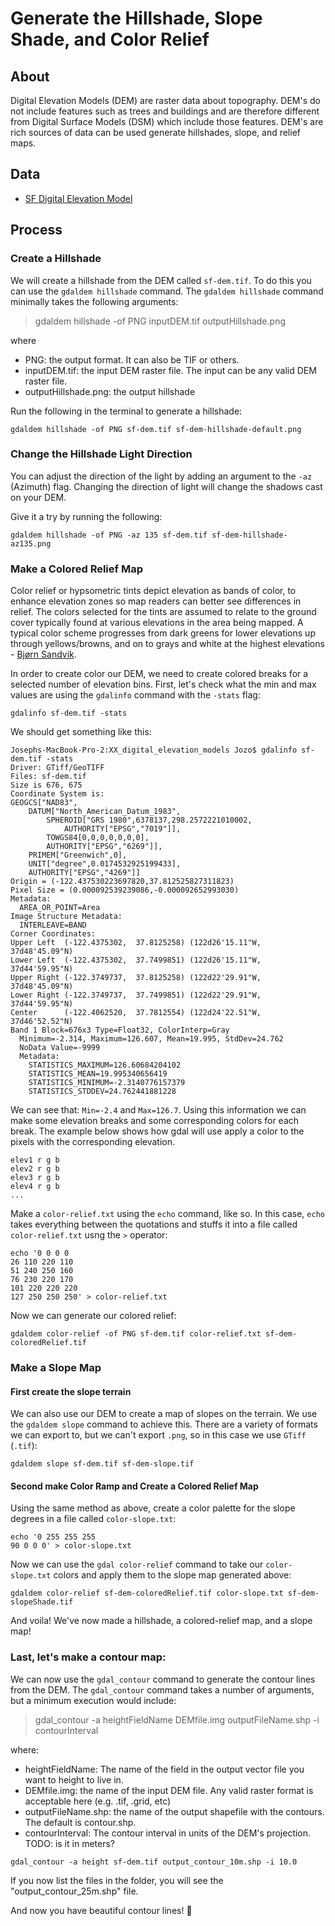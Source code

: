 # Generate the Hillshade, Slope Shade, and Color Relief

## About 

 Digital Elevation Models (DEM) are raster data about topography. DEM's do not include features such as trees and buildings and are therefore different from Digital Surface Models (DSM) which include those features. DEM's are rich sources of data can be used generate hillshades, slope, and relief maps. 


## Data 

* [SF Digital Elevation Model](https://prd-tnm.s3.amazonaws.com/StagedProducts/Elevation/13/GridFloat/n38w123.zip)



## Process 

### Create a Hillshade

We will create a hillshade from the DEM called `sf-dem.tif`. To do this you can use the `gdaldem hillshade` command. The `gdaldem hillshade` command minimally takes the following arguments:

> gdaldem hillshade -of PNG inputDEM.tif outputHillshade.png

where

* PNG: the output format. It can also be TIF or others.
* inputDEM.tif: the input DEM raster file. The input can be any valid DEM raster file.
* outputHillshade.png: the output hillshade

Run the following in the terminal to generate a hillshade:

```
gdaldem hillshade -of PNG sf-dem.tif sf-dem-hillshade-default.png
```

### Change the Hillshade Light Direction

You can adjust the direction of the light by adding an argument to the `-az` (Azimuth) flag. Changing the direction of light will change the shadows cast on your DEM.

Give it a try by running the following:

```
gdaldem hillshade -of PNG -az 135 sf-dem.tif sf-dem-hillshade-az135.png
```

<!--
### Change the Hillshade Vertical exaggeration
You can adjust the vertical exaggeration of the hillshade by adding an argument to the `-z` (zFactor) flag. The default is 1.

```
gdaldem hillshade -of PNG -z 1.5 ned19_n39x50_w120x00_ca_nv_laketahoe_2010.img ned19_n39x50_w120x00_ca_nv_laketahoe_2010_hillshade_z1_5.png
```
-->

### Make a Colored Relief Map

Color relief or hypsometric tints depict elevation as bands of color, to enhance elevation zones so map readers can better see differences in relief. The colors selected for the tints are assumed to relate to the ground cover typically found at various elevations in the area being mapped. A typical color scheme progresses from dark greens for lower elevations up through yellows/browns, and on to grays and white at the highest elevations - [Bjørn Sandvik](http://blog.thematicmapping.org/2012/06/creating-color-relief-and-slope-shading.html). 

In order to create color our DEM, we need to create colored breaks for a selected number of elevation bins. First, let's check what the min and max values are using the `gdalinfo` command with the `-stats` flag:

```
gdalinfo sf-dem.tif -stats
```

We should get something like this:

```
Josephs-MacBook-Pro-2:XX_digital_elevation_models Jozo$ gdalinfo sf-dem.tif -stats
Driver: GTiff/GeoTIFF
Files: sf-dem.tif
Size is 676, 675
Coordinate System is:
GEOGCS["NAD83",
    DATUM["North_American_Datum_1983",
        SPHEROID["GRS 1980",6378137,298.2572221010002,
            AUTHORITY["EPSG","7019"]],
        TOWGS84[0,0,0,0,0,0,0],
        AUTHORITY["EPSG","6269"]],
    PRIMEM["Greenwich",0],
    UNIT["degree",0.0174532925199433],
    AUTHORITY["EPSG","4269"]]
Origin = (-122.437530223697820,37.812525827311823)
Pixel Size = (0.000092539239086,-0.000092652993030)
Metadata:
  AREA_OR_POINT=Area
Image Structure Metadata:
  INTERLEAVE=BAND
Corner Coordinates:
Upper Left  (-122.4375302,  37.8125258) (122d26'15.11"W, 37d48'45.09"N)
Lower Left  (-122.4375302,  37.7499851) (122d26'15.11"W, 37d44'59.95"N)
Upper Right (-122.3749737,  37.8125258) (122d22'29.91"W, 37d48'45.09"N)
Lower Right (-122.3749737,  37.7499851) (122d22'29.91"W, 37d44'59.95"N)
Center      (-122.4062520,  37.7812554) (122d24'22.51"W, 37d46'52.52"N)
Band 1 Block=676x3 Type=Float32, ColorInterp=Gray
  Minimum=-2.314, Maximum=126.607, Mean=19.995, StdDev=24.762
  NoData Value=-9999
  Metadata:
    STATISTICS_MAXIMUM=126.60684204102
    STATISTICS_MEAN=19.995340656419
    STATISTICS_MINIMUM=-2.3140776157379
    STATISTICS_STDDEV=24.762441881228
```

We can see that: `Min=-2.4` and `Max=126.7`. Using this information we can make some elevation breaks and some corresponding colors for each break. The example below shows how gdal will use apply a color to the pixels with the corresponding elevation.

```
elev1 r g b
elev2 r g b
elev3 r g b
elev4 r g b
...
```

Make a `color-relief.txt` using the `echo` command, like so. In this case, `echo` takes everything between the quotations and stuffs it into a file called `color-relief.txt` usng the `>` operator:

```
echo '0 0 0 0
26 110 220 110
51 240 250 160
76 230 220 170
101 220 220 220
127 250 250 250' > color-relief.txt
```

Now we can generate our colored relief:

```
gdaldem color-relief -of PNG sf-dem.tif color-relief.txt sf-dem-coloredRelief.tif
```

### Make a Slope Map

#### First create the slope terrain
We can also use our DEM to create a map of slopes on the terrain. We use the `gdaldem slope` command to achieve this. There are a variety of formats we can export to, but we can't export `.png`, so in this case we use `GTiff` (`.tif`):

```
gdaldem slope sf-dem.tif sf-dem-slope.tif
```

#### Second make Color Ramp and Create a Colored Relief Map

Using the same method as above, create a color palette for the slope degrees in a file called `color-slope.txt`:

```
echo '0 255 255 255
90 0 0 0' > color-slope.txt
```

Now we can use the `gdal color-relief` command to take our `color-slope.txt` colors and apply them to the slope map generated above:

```
gdaldem color-relief sf-dem-coloredRelief.tif color-slope.txt sf-dem-slopeShade.tif
```

And voila! We've now made a hillshade, a colored-relief map, and a slope map!


### Last, let's make a contour map:

We can now use the `gdal_contour` command to generate the contour lines from the DEM. The `gdal_contour` command takes a number of arguments, but a minimum execution would include:

> gdal_contour -a heightFieldName DEMfile.img outputFileName.shp -i contourInterval

where:

* heightFieldName: The name of the field in the output vector file you want to height to live in.
* DEMfile.img: the name of the input DEM file. Any valid raster format is acceptable here (e.g. .tif, .grid, etc)
* outputFileName.shp: the name of the output shapefile with the contours. The default is contour.shp.
* contourInterval: The contour interval in units of the DEM's projection. TODO: is it in meters?

```
gdal_contour -a height sf-dem.tif output_contour_10m.shp -i 10.0
```

If you now list the files in the folder, you will see the "output_contour_25m.shp" file.

And now you have beautiful contour lines! 🗻

